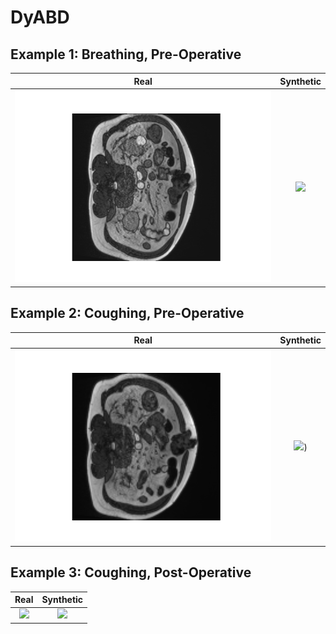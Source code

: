 # DyABD

## Example 1: Breathing, Pre-Operative

Real | Synthetic
:-------------------------:|:-------------------------:
![](https://github.com/niamhbelton/DyABD/blob/main/examples/real/exercise_0_operative_0_1_Dataset422_Abdominal_000000.gif) | ![](https://github.com/niamhbelton/DyABD/blob/main/examples/syn/exercise_0_operative_0_1_Dataset422_Abdominal_000000%202.gif) |


## Example 2: Coughing, Pre-Operative

Real | Synthetic
:-------------------------:|:-------------------------:
![](https://github.com/niamhbelton/DyABD/blob/main/examples/real/exercise_1_operative_0_1_Dataset422_Abdominal_000002.gif )| ![](https://github.com/niamhbelton/DyABD/blob/main/examples/syn/exercise_1_operative_0_1_Dataset422_Abdominal_000002.gif))


## Example 3: Coughing, Post-Operative

Real | Synthetic
:-------------------------:|:-------------------------:
![](https://github.com/niamhbelton/DyABD/blob/main/examples/real/exercise_1_operative_1_1_Dataset422_Abdominal_000026.gif) | ![](https://github.com/niamhbelton/DyABD/blob/main/examples/syn/exercise_1_operative_1_2_Dataset422_Abdominal_000026.gif) 
